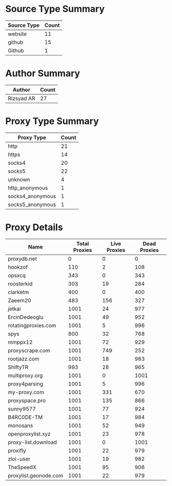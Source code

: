 # Source Type Summary

| Source Type | Count |
|-------------|-------|
| website | 11 |
| github | 15 |
| Github | 1 |


# Author Summary

| Author | Count |
|--------|-------|
| Rizsyad AR | 27 |


# Proxy Type Summary

| Proxy Type | Count |
|------------|-------|
| http | 21 |
| https | 14 |
| socks4 | 20 |
| socks5 | 22 |
| unknown | 4 |
| http_anonymous | 1 |
| socks4_anonymous | 1 |
| socks5_anonymous | 1 |


# Proxy Details

| Name | Total Proxies | Live Proxies | Dead Proxies |
|------|---------------|--------------|---------------|
| proxydb.net | 0 | 0 | 0 |
| hookzof | 110 | 2 | 108 |
| opsxcq | 343 | 0 | 343 |
| roosterkid | 303 | 19 | 284 |
| clarketm | 400 | 0 | 400 |
| Zaeem20 | 483 | 156 | 327 |
| jetkai | 1001 | 24 | 977 |
| ErcinDedeoglu | 1001 | 49 | 952 |
| rotatingproxies.com | 1001 | 5 | 996 |
| spys | 800 | 32 | 768 |
| mmppx12 | 1001 | 72 | 929 |
| proxyscrape.com | 1001 | 749 | 252 |
| rootjazz.com | 1001 | 18 | 983 |
| ShiftyTR | 993 | 28 | 965 |
| multiproxy.org | 1001 | 0 | 1001 |
| proxy4parsing | 1001 | 5 | 996 |
| my-proxy.com | 1001 | 331 | 670 |
| proxyspace.pro | 1001 | 135 | 866 |
| sunny9577 | 1001 | 77 | 924 |
| B4RC0DE-TM | 1001 | 17 | 984 |
| monosans | 1001 | 52 | 949 |
| openproxylist.xyz | 1001 | 23 | 978 |
| proxy-list.download | 1001 | 0 | 1001 |
| proxifly | 1001 | 22 | 979 |
| zloi-user | 1001 | 19 | 982 |
| TheSpeedX | 1001 | 95 | 906 |
| proxylist.geonode.com | 1001 | 22 | 979 |
